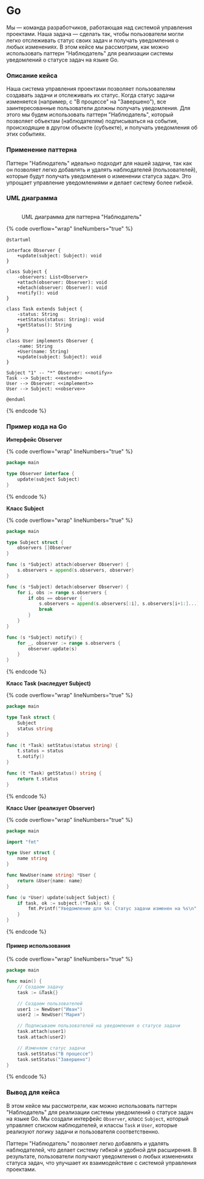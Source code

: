 # Go

Мы — команда разработчиков, работающая над системой управления проектами. Наша задача — сделать так, чтобы пользователи могли легко отслеживать статус своих задач и получать уведомления о любых изменениях. В этом кейсе мы рассмотрим, как можно использовать паттерн "Наблюдатель" для реализации системы уведомлений о статусе задач на языке Go.

### Описание кейса

Наша система управления проектами позволяет пользователям создавать задачи и отслеживать их статус. Когда статус задачи изменяется (например, с "В процессе" на "Завершено"), все заинтересованные пользователи должны получать уведомления. Для этого мы будем использовать паттерн "Наблюдатель", который позволяет объектам (наблюдателям) подписываться на события, происходящие в другом объекте (субъекте), и получать уведомления об этих событиях.

### Применение паттерна

Паттерн "Наблюдатель" идеально подходит для нашей задачи, так как он позволяет легко добавлять и удалять наблюдателей (пользователей), которые будут получать уведомления о изменении статуса задач. Это упрощает управление уведомлениями и делает систему более гибкой.

### UML диаграмма

<figure><img src="../../../../../.gitbook/assets/image (107).png" alt=""><figcaption><p>UML диаграмма для паттерна "Наблюдатель"</p></figcaption></figure>

{% code overflow="wrap" lineNumbers="true" %}
```plant-uml
@startuml

interface Observer {
    +update(subject: Subject): void
}

class Subject {
    -observers: List<Observer>
    +attach(observer: Observer): void
    +detach(observer: Observer): void
    +notify(): void
}

class Task extends Subject {
    -status: String
    +setStatus(status: String): void
    +getStatus(): String
}

class User implements Observer {
    -name: String
    +User(name: String)
    +update(subject: Subject): void
}

Subject "1" -- "*" Observer: <<notify>>
Task --> Subject: <<extend>>
User --> Observer: <<implement>>
User --> Subject: <<observe>>

@enduml
```
{% endcode %}

### Пример кода на Go

**Интерфейс Observer**

{% code overflow="wrap" lineNumbers="true" %}
```go
package main

type Observer interface {
    update(subject Subject)
}
```
{% endcode %}

**Класс Subject**

{% code overflow="wrap" lineNumbers="true" %}
```go
package main

type Subject struct {
    observers []Observer
}

func (s *Subject) attach(observer Observer) {
    s.observers = append(s.observers, observer)
}

func (s *Subject) detach(observer Observer) {
    for i, obs := range s.observers {
        if obs == observer {
            s.observers = append(s.observers[:i], s.observers[i+1:]...)
            break
        }
    }
}

func (s *Subject) notify() {
    for _, observer := range s.observers {
        observer.update(s)
    }
}
```
{% endcode %}

**Класс Task (наследует Subject)**

{% code overflow="wrap" lineNumbers="true" %}
```go
package main

type Task struct {
    Subject
    status string
}

func (t *Task) setStatus(status string) {
    t.status = status
    t.notify()
}

func (t *Task) getStatus() string {
    return t.status
}
```
{% endcode %}

**Класс User (реализует Observer)**

{% code overflow="wrap" lineNumbers="true" %}
```go
package main

import "fmt"

type User struct {
    name string
}

func NewUser(name string) *User {
    return &User{name: name}
}

func (u *User) update(subject Subject) {
    if task, ok := subject.(*Task); ok {
        fmt.Printf("Уведомление для %s: Статус задачи изменен на %s\n", u.name, task.getStatus())
    }
}
```
{% endcode %}

#### Пример использования

{% code overflow="wrap" lineNumbers="true" %}
```go
package main

func main() {
    // Создаем задачу
    task := &Task{}

    // Создаем пользователей
    user1 := NewUser("Иван")
    user2 := NewUser("Мария")

    // Подписываем пользователей на уведомления о статусе задачи
    task.attach(user1)
    task.attach(user2)

    // Изменяем статус задачи
    task.setStatus("В процессе")
    task.setStatus("Завершено")
}
```
{% endcode %}

### Вывод для кейса

В этом кейсе мы рассмотрели, как можно использовать паттерн "Наблюдатель" для реализации системы уведомлений о статусе задач на языке Go. Мы создали интерфейс `Observer`, класс `Subject`, который управляет списком наблюдателей, и классы `Task` и `User`, которые реализуют логику задачи и пользователя соответственно.

Паттерн "Наблюдатель" позволяет легко добавлять и удалять наблюдателей, что делает систему гибкой и удобной для расширения. В результате, пользователи получают уведомления о любых изменениях статуса задач, что улучшает их взаимодействие с системой управления проектами.
